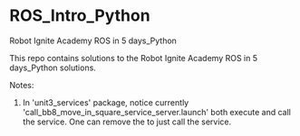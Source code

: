 # ROS_Intro_Python
Robot Ignite Academy ROS in 5 days_Python

This repo contains solutions to the Robot Ignite Academy ROS in 5 days_Python solutions.

Notes:
1. In 'unit3_services' package, notice currently 'call_bb8_move_in_square_service_server.launch' both execute and call the service. One can remove the   <include file="$(find unit3_services)/launch/start_bb8_move_in_square_service_server.launch"/>
to just call the service.
